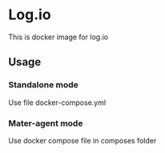 # Log.io
This is docker image for log.io

## Usage
### Standalone mode
Use file docker-compose.yml

### Mater-agent mode
Use docker compose file in composes folder

